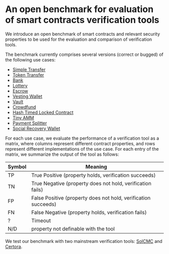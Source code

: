 # An open benchmark for evaluation of smart contracts verification tools

We introduce an open benchmark of smart contracts and relevant security properties
to be used for the evaluation and comparison of verification tools.

The benchmark currently comprises several versions (correct or bugged) of the following use cases:
- [Simple Transfer](contracts/simple_transfer/)
- [Token Transfer](contracts/token_transfer/)
- [Bank](contracts/bank/)
- [Lottery](contracts/Lottery/)
- [Escrow](contracts/escrow/)
- [Vesting Wallet](contracts/vesting_wallet/)
- [Vault](contracts/vault/)
- [Crowdfund](contracts/crowdfund/)
- [Hash Timed Locked Contract](contracts/htlc/)
- [Tiny AMM](contracts/tinyamm/)
- [Payment Splitter](contracts/payment_splitter/)
- [Social Recovery Wallet](contracts/social_recovery_wallet/)

For each use case, we evaluate the performance of a verification tool
as a matrix, where columns represent different contract properties, and
rows represent different implementations of the use case.
For each entry of the matrix, we summarize the output of the tool as follows:

| Symbol | Meaning                                                        |
| ------ | -------                                                        |
| TP     | True Positive  (property holds, verification succeeds)         |
| TN     | True Negative  (property does not hold, verification fails)    |
| FP     | False Positive (property does not hold, verification succeeds) |
| FN     | False Negative (property holds, verification fails)            |
| ?      | Timeout                                                        |
| N/D    | property not definable with the tool                           |

We test our benchmark with two mainstream verification tools:
[SolCMC](https://verify.inf.usi.ch/publications/2022/solcmc-solidity-compiler%E2%80%99s-model-checker) and [Certora](https://www.certora.com/).
